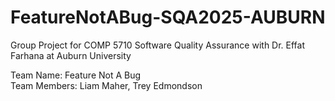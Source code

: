 # FeatureNotABug-SQA2025-AUBURN
Group Project for COMP 5710 Software Quality Assurance with Dr. Effat Farhana at Auburn University

Team Name:  Feature Not A Bug </br>
Team Members: Liam Maher, Trey Edmondson
